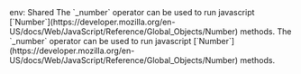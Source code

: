 <TITLE>_number</TITLE>
<METADATA>env: Shared</METADATA>
<DESCRIPTION>The `_number` operator can be used to run javascript [`Number`](https://developer.mozilla.org/en-US/docs/Web/JavaScript/Reference/Global_Objects/Number) methods.</DESCRIPTION>
<USAGE>The `_number` operator can be used to run javascript [`Number`](https://developer.mozilla.org/en-US/docs/Web/JavaScript/Reference/Global_Objects/Number) methods.</USAGE>
<EXAMPLES></EXAMPLES>
